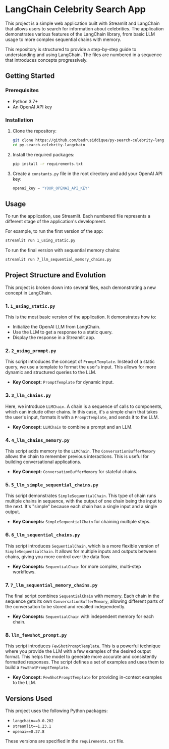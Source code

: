 # LangChain Celebrity Search App

This project is a simple web application built with Streamlit and LangChain that allows users to search for information about celebrities. The application demonstrates various features of the LangChain library, from basic LLM usage to more complex sequential chains with memory.

This repository is structured to provide a step-by-step guide to understanding and using LangChain. The files are numbered in a sequence that introduces concepts progressively.

## Getting Started

### Prerequisites

- Python 3.7+
- An OpenAI API key

### Installation

1.  Clone the repository:
    ```bash
    git clone https://github.com/badrusiddique/py-search-celebrity-langchain.git
    cd py-search-celebrity-langchain
    ```

2.  Install the required packages:
    ```bash
    pip install -r requirements.txt
    ```

3.  Create a `constants.py` file in the root directory and add your OpenAI API key:
    ```python
    openai_key = "YOUR_OPENAI_API_KEY"
    ```

## Usage

To run the application, use Streamlit. Each numbered file represents a different stage of the application's development.

For example, to run the first version of the app:

```bash
streamlit run 1_using_static.py
```

To run the final version with sequential memory chains:

```bash
streamlit run 7_llm_sequential_memory_chains.py
```

## Project Structure and Evolution

This project is broken down into several files, each demonstrating a new concept in LangChain.

### 1. `1_using_static.py`

This is the most basic version of the application. It demonstrates how to:

-   Initialize the OpenAI LLM from LangChain.
-   Use the LLM to get a response to a static query.
-   Display the response in a Streamlit app.

### 2. `2_using_prompt.py`

This script introduces the concept of `PromptTemplate`. Instead of a static query, we use a template to format the user's input. This allows for more dynamic and structured queries to the LLM.

-   **Key Concept:** `PromptTemplate` for dynamic input.

### 3. `3_llm_chains.py`

Here, we introduce `LLMChain`. A chain is a sequence of calls to components, which can include other chains. In this case, it's a simple chain that takes the user's input, formats it with a `PromptTemplate`, and sends it to the LLM.

-   **Key Concept:** `LLMChain` to combine a prompt and an LLM.

### 4. `4_llm_chains_memory.py`

This script adds memory to the `LLMChain`. The `ConversationBufferMemory` allows the chain to remember previous interactions. This is useful for building conversational applications.

-   **Key Concept:** `ConversationBufferMemory` for stateful chains.

### 5. `5_llm_simple_sequential_chains.py`

This script demonstrates `SimpleSequentialChain`. This type of chain runs multiple chains in sequence, with the output of one chain being the input to the next. It's "simple" because each chain has a single input and a single output.

-   **Key Concepts:** `SimpleSequentialChain` for chaining multiple steps.

### 6. `6_llm_sequential_chains.py`

This script introduces `SequentialChain`, which is a more flexible version of `SimpleSequentialChain`. It allows for multiple inputs and outputs between chains, giving you more control over the data flow.

-   **Key Concepts:** `SequentialChain` for more complex, multi-step workflows.

### 7. `7_llm_sequential_memory_chains.py`

The final script combines `SequentialChain` with memory. Each chain in the sequence gets its own `ConversationBufferMemory`, allowing different parts of the conversation to be stored and recalled independently.

-   **Key Concepts:** `SequentialChain` with independent memory for each chain.

### 8. `llm_fewshot_prompt.py`

This script introduces `FewShotPromptTemplate`. This is a powerful technique where you provide the LLM with a few examples of the desired output format. This helps the model to generate more accurate and consistently formatted responses. The script defines a set of examples and uses them to build a `FewShotPromptTemplate`.

-   **Key Concept:** `FewShotPromptTemplate` for providing in-context examples to the LLM.

## Versions Used

This project uses the following Python packages:

-   `langchain==0.0.202`
-   `streamlit==1.23.1`
-   `openai==0.27.8`

These versions are specified in the `requirements.txt` file.
